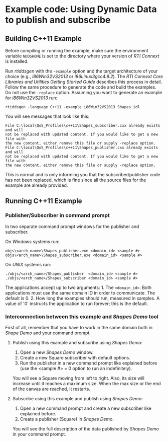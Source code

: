 # Example code: Using Dynamic Data to publish and subscribe

## Building C++11 Example
Before compiling or running the example, make sure the environment variable
`NDDSHOME` is set to the directory where your version of *RTI Connext* is
installed.

Run *rtiddsgen* with the `-example` option and the target architecture of your
choice (e.g., *i86Win32VS2013* or *i86Linux3gcc4.8.2*). The *RTI Connext Core
Libraries and Utilities Getting Started Guide* describes this process in detail.
Follow the same procedure to generate the code and build the examples. Do not
use the `-replace` option. Assuming you want to generate an example for
*i86Win32VS2013* run:
```
rtiddsgen -language C++11 -example i86Win32VS2013 Shapes.idl
```

You will see messages that look like this:
```
File C:\local\QoS_Profiles\c++11\Shapes_subscriber.cxx already exists and will
not be replaced with updated content. If you would like to get a new file with
the new content, either remove this file or supply -replace option.
File C:\local\QoS_Profiles\c++11\Shapes_publisher.cxx already exists and will
not be replaced with updated content. If you would like to get a new file with
the new content, either remove this file or supply -replace option.
```

This is normal and is only informing you that the subscriber/publisher code has
not been replaced, which is fine since all the source files for the example are
already provided.

## Running C++11 Example
### Publisher/Subscriber in command prompt
In two separate command prompt windows for the publisher and subscriber.

On *Windows* systems run:
```
objs\<arch_name>\Shapes_publisher.exe <domain_id> <sample #>
objs\<arch_name>\Shapes_subscriber.exe <domain_id> <sample #>
```

On *UNIX* systems run:
```
./objs/<arch_name>/Shapes_publisher  <domain_id> <sample #>
./objs/<arch_name>/Shapes_subscriber <domain_id> <sample #>
```

The applications accept up to two arguments:
    1. The `<domain_id>`. Both applications must use the same domain ID in order
    to communicate. The default is 0.
    2. How long the examples should run, measured in samples. A value of '0'
    instructs the application to run forever; this is the default.

### Interconnection between this example and *Shapes Demo* tool
First of all, remember that you have to work in the same domain both in
*Shape Demo* and your command prompt.

1. Publish using this example and subscribe using *Shapes Demo*:
    1. Open a new *Shapes Demo* window.
    2. Create a new Square subscriber with default options.
    3. Run the publisher in a new command prompt like explained before (use the
    <sample #> = 0 option to run an indefinitely).

    You will see a Square moving from left to right. Also, its size will
    increase until it reaches a maximum size. When the max size or the end of
    the canvas are reached, it restarts.

2. Subscribe using this example and publish using *Shapes Demo*:
    1. Open a new command prompt and create a new subscriber like explained
    before.
    2. Create a publisher (Square) in *Shapes Demo*.

    You will see the full description of the data published by *Shapes Demo* in
    your command prompt.
